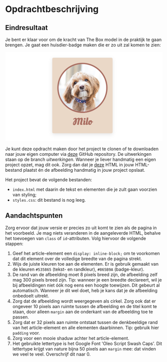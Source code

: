 # Opdrachtbeschrijving

## Eindresultaat

Je bent er klaar voor om de kracht van The Box model in de praktijk te gaan brengen. Je gaat een huisdier-badge maken die er zo uit zal komen te zien:

![screenshot-box-model-assignmen](./assets/screenshot.png)

Je kunt deze opdracht maken door het project te clonen of te downloaden naar jouw eigen computer via [deze](https://github.com/hogeschoolnovi/frontend-css-pet-badge) GitHub repository. De uitwerkingen staan op de branch *uitwerkingen*. Wanneer je liever handmatig een eigen project opzet, mag dit ook. Zorg dan dat je [deze](https://github.com/hogeschoolnovi/frontend-css-pet-badge/blob/master/index.html) HTML in jouw HTML-bestand plaatst én de afbeelding handmatig in jouw project opslaat.

Het project bevat de volgende bestanden:

- `index.html` met daarin de tekst en elementen die je zult gaan voorzien van styling;
- `styles.css`: dit bestand is nog leeg.

## Aandachtspunten

Zorg ervoor dat jouw versie er precies zo uit komt te zien als de pagina in het voorbeeld. Je mag niets veranderen in de aangeleverde HTML, behalve het toevoegen van `class` of `id`-attributen. Volg hiervoor de volgende stappen:

1. Geef het article-element een `display: inline-block;` om te voorkomen dat dit element over de volledige breedte van de pagina strekt.
2. Wijs de juiste kleuren toe aan de elementen. Er is gebruik gemaakt van de kleuren `#535865` (tekst- en randkleur), `#865B9A` (badge-kleur).
3. De rand van de afbeelding moet 8 pixels breed zijn, de afbeelding zelf mag 300 pixels breed zijn. Tip: wanneer je een breedte declareert, wil je bij afbeeldingen niet óók nog eens een hoogte toewijzen. Dit gebeurt al automatisch. Wanneer je dit wel doet, heb je kans dat je de afbeelding onbedoelt uitrekt.
4. Zorg dat de afbeelding wordt weergegeven als cirkel. Zorg ook dat er ongeveer 10 pixels aan ruimte tussen de afbeelding en de titel komt te staan, door alleen `margin` aan de onderkant van de afbeelding toe te passen.
5. Zorg dat er 32 pixels aan ruimte ontstaat tussen de denkbeeldige rand van het article-element en alle elementen daarbinnen. Tip: gebruik hier `padding` voor.
6. Zorg voor een mooie shaduw achter het article-element.
7. Het gebruikte lettertype is het Google Font 'Oleo Script Swash Caps'. Dit lettertype krijgt van nature bijna 50 pixels aan `margin` mee: dat vinden we veel te veel. Overschrijf dit naar 0.

